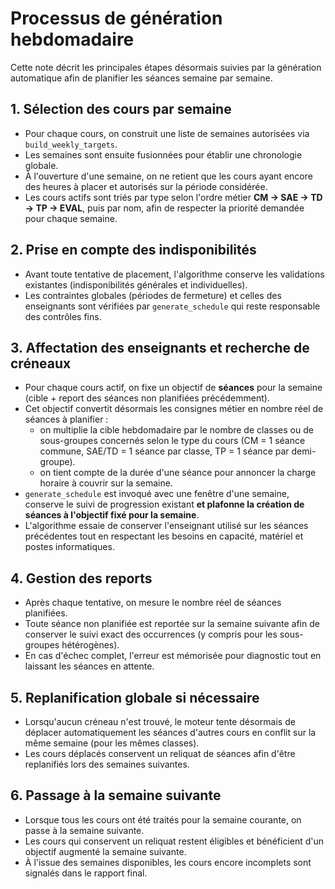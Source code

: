 # Processus de génération hebdomadaire

Cette note décrit les principales étapes désormais suivies par la génération automatique afin de planifier les séances semaine par semaine.

## 1. Sélection des cours par semaine
* Pour chaque cours, on construit une liste de semaines autorisées via `build_weekly_targets`.
* Les semaines sont ensuite fusionnées pour établir une chronologie globale.
* À l'ouverture d'une semaine, on ne retient que les cours ayant encore des heures à placer et autorisés sur la période considérée.
* Les cours actifs sont triés par type selon l'ordre métier **CM → SAE → TD → TP → EVAL**, puis par nom, afin de respecter la priorité demandée pour chaque semaine.

## 2. Prise en compte des indisponibilités
* Avant toute tentative de placement, l'algorithme conserve les validations existantes (indisponibilités générales et individuelles).
* Les contraintes globales (périodes de fermeture) et celles des enseignants sont vérifiées par `generate_schedule` qui reste responsable des contrôles fins.

## 3. Affectation des enseignants et recherche de créneaux
* Pour chaque cours actif, on fixe un objectif de **séances** pour la semaine (cible + report des séances non planifiées précédemment).
* Cet objectif convertit désormais les consignes métier en nombre réel de séances à planifier :
  * on multiplie la cible hebdomadaire par le nombre de classes ou de sous-groupes concernés selon le type du cours (CM = 1 séance commune, SAE/TD = 1 séance par classe, TP = 1 séance par demi-groupe).
  * on tient compte de la durée d'une séance pour annoncer la charge horaire à couvrir sur la semaine.
* `generate_schedule` est invoqué avec une fenêtre d'une semaine, conserve le suivi de progression existant **et plafonne la création de séances à l'objectif fixé pour la semaine**.
* L'algorithme essaie de conserver l'enseignant utilisé sur les séances précédentes tout en respectant les besoins en capacité, matériel et postes informatiques.

## 4. Gestion des reports
* Après chaque tentative, on mesure le nombre réel de séances planifiées.
* Toute séance non planifiée est reportée sur la semaine suivante afin de conserver le suivi exact des occurrences (y compris pour les sous-groupes hétérogènes).
* En cas d'échec complet, l'erreur est mémorisée pour diagnostic tout en laissant les séances en attente.

## 5. Replanification globale si nécessaire
* Lorsqu'aucun créneau n'est trouvé, le moteur tente désormais de déplacer automatiquement les séances d'autres cours en conflit sur la même semaine (pour les mêmes classes).
* Les cours déplacés conservent un reliquat de séances afin d'être replanifiés lors des semaines suivantes.

## 6. Passage à la semaine suivante
* Lorsque tous les cours ont été traités pour la semaine courante, on passe à la semaine suivante.
* Les cours qui conservent un reliquat restent éligibles et bénéficient d'un objectif augmenté la semaine suivante.
* À l'issue des semaines disponibles, les cours encore incomplets sont signalés dans le rapport final.
